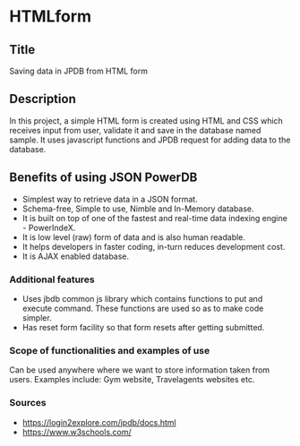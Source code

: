 # HTMLform
## Title
Saving data in JPDB from HTML form

## Description
In this project, a simple HTML form is created using HTML and CSS which receives input from user, validate it and save in the database named sample. It uses javascript functions and JPDB request for adding data to the database. 

## Benefits of using JSON PowerDB
* Simplest way to retrieve data in a JSON format.
* Schema-free, Simple to use, Nimble and In-Memory database.
* It is built on top of one of the fastest and real-time data indexing engine - PowerIndeX.
* It is low level (raw) form of data and is also human readable.
* It helps developers in faster coding, in-turn reduces development cost.
* It is AJAX enabled database.

### Additional features
* Uses jbdb common js library which contains functions to put and execute command. These functions are used so as to make code simpler.
* Has reset form facility so that form resets after getting submitted.

### Scope of functionalities and examples of use
Can be used anywhere where we want to store information taken from users. Examples include: Gym website, Travelagents websites etc.

### Sources
* https://login2explore.com/jpdb/docs.html
* https://www.w3schools.com/

